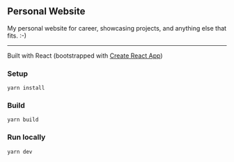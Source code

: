 ## Personal Website

My personal website for career, showcasing projects, and anything else that fits. :-)

---

Built with React (bootstrapped with [Create React App](https://github.com/facebook/create-react-app))

### Setup

`yarn install`

### Build

`yarn build`

### Run locally

`yarn dev`

